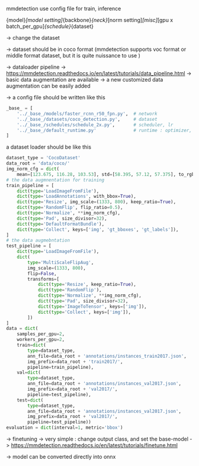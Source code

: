 
mmdetection use config file for train, inference

{model}_[model setting]_{backbone}_{neck}_[norm setting]_[misc]_[gpu x batch_per_gpu]_{schedule}_{dataset}

-> change the dataset

-> dataset should be in coco format (mmdetection supports voc format or middle format dataset, but it is quite nuissance to use )

-> dataloader pipeline 
    -> https://mmdetection.readthedocs.io/en/latest/tutorials/data_pipeline.html
        -> basic data augmentation are available
        -> a new customized data augmentation can be easily added


-> a config file should be written like this

```py
_base_ = [
    '../_base_/models/faster_rcnn_r50_fpn.py',  # network
    '../_base_/datasets/coco_detection.py',     # dataset
    '../_base_/schedules/schedule_2x.py',       # scheduler, lr
    '../_base_/default_runtime.py'              # runtime : optimizer, hook (before run, after run, before epoch, after epoch process -> draw graph, print log, etc)
]
```

a  dataset loader should be like this

```py
dataset_type = 'CocoDataset'
data_root = 'data/coco/'
img_norm_cfg = dict(
    mean=[123.675, 116.28, 103.53], std=[58.395, 57.12, 57.375], to_rgb=True)
# the data augmnentation for training
train_pipeline = [
    dict(type='LoadImageFromFile'),
    dict(type='LoadAnnotations', with_bbox=True),
    dict(type='Resize', img_scale=(1333, 800), keep_ratio=True),
    dict(type='RandomFlip', flip_ratio=0.5),
    dict(type='Normalize', **img_norm_cfg),
    dict(type='Pad', size_divisor=32),
    dict(type='DefaultFormatBundle'),
    dict(type='Collect', keys=['img', 'gt_bboxes', 'gt_labels']),
]
# the data augmebntation
test_pipeline = [
    dict(type='LoadImageFromFile'),
    dict(
        type='MultiScaleFlipAug',
        img_scale=(1333, 800),
        flip=False,
        transforms=[
            dict(type='Resize', keep_ratio=True),
            dict(type='RandomFlip'),
            dict(type='Normalize', **img_norm_cfg),
            dict(type='Pad', size_divisor=32),
            dict(type='ImageToTensor', keys=['img']),
            dict(type='Collect', keys=['img']),
        ])
]
data = dict(
    samples_per_gpu=2,
    workers_per_gpu=2,
    train=dict(
        type=dataset_type,
        ann_file=data_root + 'annotations/instances_train2017.json',
        img_prefix=data_root + 'train2017/',
        pipeline=train_pipeline),
    val=dict(
        type=dataset_type,
        ann_file=data_root + 'annotations/instances_val2017.json',
        img_prefix=data_root + 'val2017/',
        pipeline=test_pipeline),
    test=dict(
        type=dataset_type,
        ann_file=data_root + 'annotations/instances_val2017.json',
        img_prefix=data_root + 'val2017/',
        pipeline=test_pipeline))
evaluation = dict(interval=1, metric='bbox')

```

-> finetuning
    -> very simple : change output class, and set the base-model
    -> https://mmdetection.readthedocs.io/en/latest/tutorials/finetune.html

-> model can be converted directly into onnx